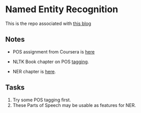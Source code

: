 # Named Entity Recognition

This is the repo associated with [this blog](https://ml-month.blogspot.com/)

## Notes
* POS assignment from Coursera is [here](https://www.coursera.org/learn/probabilistic-models-in-nlp/programming/8POp8/assignment-part-of-speech-tagging)

* NLTK Book chapter on POS [tagging](http://www.nltk.org/book/ch05.html).
* NER chapter is [here](https://www.nltk.org/book/ch07.html).
## Tasks
1. Try some POS tagging first. 
2. These Parts of Speech may be usable as features for NER.

